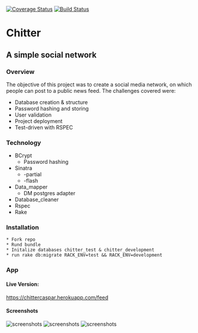 [![Coverage Status](https://coveralls.io/repos/github/ccfz/chitter-challenge/badge.svg?branch=master)](https://coveralls.io/github/ccfz/chitter-challenge?branch=master)
[![Build Status](https://travis-ci.org/ccfz/chitter-challenge.svg?branch=master)](https://travis-ci.org/ccfz/chitter-challenge)

# Chitter
## A simple social network

### Overview

  The objective of this project was to create a social media network, on which people can post to a public news feed. The challenges covered were:

  * Database creation & structure
  * Password hashing and storing
  * User validation
  * Project deployment
  * Test-driven with RSPEC

### Technology

* BCrypt
  * Password hashing
* Sinatra 
  * -partial
  * -flash
* Data_mapper
  * DM postgres adapter
* Database_cleaner
* Rspec
* Rake

### Installation

```
* Fork repo
* Rund bundle
* Initalize databases chitter_test & chitter_development
* run rake db:migrate RACK_ENV=test && RACK_ENV=development
```
### App
#### Live Version: 
https://chittercaspar.herokuapp.com/feed
#### Screenshots
![screenshots](https://github.com/ccfz/chitter-challenge/master/screenshots/1.png?raw=true)
![screenshots](https://github.com/ccfz/chitter-challenge/master/screenshots/2.png?raw=true)
![screenshots](https://github.com/ccfz/chitter-challenge/master/screenshots/3.png?raw=true)
